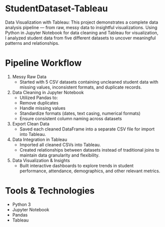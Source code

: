 # StudentDataset-Tableau
Data Visualization with Tableau:
This project demonstrates a complete data analysis pipeline — from raw, messy data to insightful visualizations.
Using Python in Jupyter Notebook for data cleaning and Tableau for visualization, I analyzed student data from five different datasets to uncover meaningful patterns and relationships.

# Pipeline Workflow
  1. Messy Raw Data
     - Started with 5 CSV datasets containing uncleaned student data with missing values, inconsistent formats, and duplicate records.
  2. Data Cleaning in Jupyter Notebook
     - Utilized Pandas to:
     - Remove duplicates
     - Handle missing values
     - Standardize formats (dates, text casing, numerical formats)
     - Ensure consistent column naming across datasets
  3. Export Clean Data
     - Saved each cleaned DataFrame into a separate CSV file for import into Tableau.
  4. Data Integration in Tableau
     - Imported all cleaned CSVs into Tableau.
     - Created relationships between datasets instead of traditional joins to maintain data granularity and flexibility.
  5. Data Visualization & Insights
     - Built interactive dashboards to explore trends in student performance, attendance, demographics, and other relevant metrics.

# Tools & Technologies
  - Python 3
  - Jupyter Notebook
  - Pandas
  - Tableau
